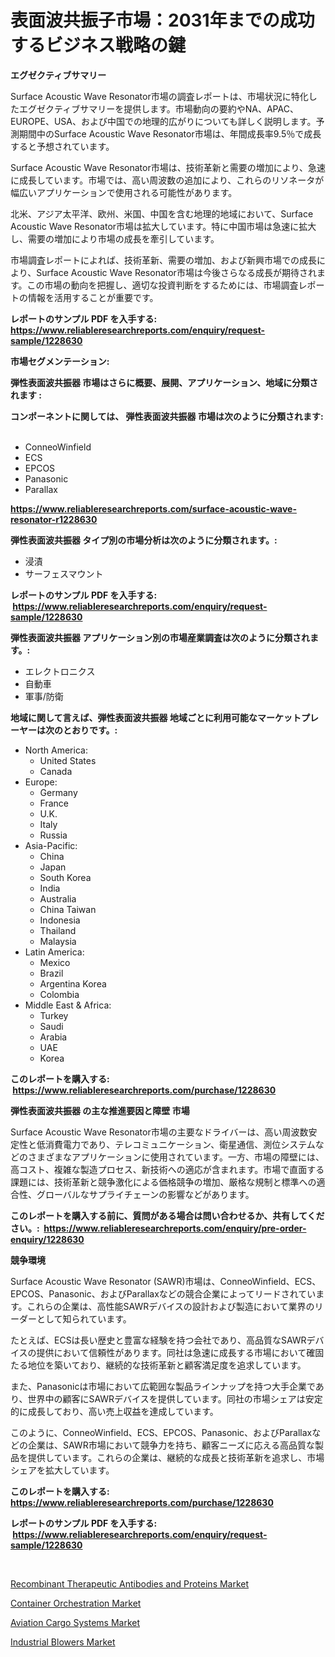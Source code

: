 <p><h1>表面波共振子市場：2031年までの成功するビジネス戦略の鍵</h1></p><p><strong>エグゼクティブサマリー</strong></p>
<p><p>Surface Acoustic Wave Resonator市場の調査レポートは、市場状況に特化したエグゼクティブサマリーを提供します。市場動向の要約やNA、APAC、EUROPE、USA、および中国での地理的広がりについても詳しく説明します。予測期間中のSurface Acoustic Wave Resonator市場は、年間成長率9.5％で成長すると予想されています。</p><p>Surface Acoustic Wave Resonator市場は、技術革新と需要の増加により、急速に成長しています。市場では、高い周波数の追加により、これらのリソネータが幅広いアプリケーションで使用される可能性があります。</p><p>北米、アジア太平洋、欧州、米国、中国を含む地理的地域において、Surface Acoustic Wave Resonator市場は拡大しています。特に中国市場は急速に拡大し、需要の増加により市場の成長を牽引しています。</p><p>市場調査レポートによれば、技術革新、需要の増加、および新興市場での成長により、Surface Acoustic Wave Resonator市場は今後さらなる成長が期待されます。この市場の動向を把握し、適切な投資判断をするためには、市場調査レポートの情報を活用することが重要です。</p></p>
<p><strong>レポートのサンプル PDF を入手する: <a href="https://www.reliableresearchreports.com/enquiry/request-sample/1228630">https://www.reliableresearchreports.com/enquiry/request-sample/1228630</a></strong></p>
<p><strong>市場セグメンテーション:</strong></p>
<p><strong> 弾性表面波共振器 市場はさらに概要、展開、アプリケーション、地域に分類されます :</strong></p>
<p><strong>コンポーネントに関しては、 弾性表面波共振器 市場は次のように分類されます: &nbsp;</strong></p>
<p><ul><li>ConneoWinfield</li><li>ECS</li><li>EPCOS</li><li>Panasonic</li><li>Parallax</li></ul></p>
<p><strong><a href="https://www.reliableresearchreports.com/surface-acoustic-wave-resonator-r1228630">https://www.reliableresearchreports.com/surface-acoustic-wave-resonator-r1228630</a></strong></p>
<p><strong> 弾性表面波共振器 タイプ別の市場分析は次のように分類されます。:</strong></p>
<p><ul><li>浸漬</li><li>サーフェスマウント</li></ul></p>
<p><strong>レポートのサンプル PDF を入手する: &nbsp;<a href="https://www.reliableresearchreports.com/enquiry/request-sample/1228630">https://www.reliableresearchreports.com/enquiry/request-sample/1228630</a></strong></p>
<p><strong> 弾性表面波共振器 アプリケーション別の市場産業調査は次のように分類されます。:</strong></p>
<p><ul><li>エレクトロニクス</li><li>自動車</li><li>軍事/防衛</li></ul></p>
<p><strong>地域に関して言えば、弾性表面波共振器 地域ごとに利用可能なマーケットプレーヤーは次のとおりです。:</strong></p>
<p><ul>
    <li>
        North America:
        <ul>
            <li>United States</li>
            <li>Canada</li>
        </ul>
    </li>
    <li>
        Europe:
        <ul>
            <li>Germany</li>
            <li>France</li>
            <li>U.K.</li>
            <li>Italy</li>
            <li>Russia</li>
        </ul>
    </li>
    <li>
        Asia-Pacific:
        <ul>
            <li>China</li>
            <li>Japan</li>
            <li>South Korea</li>
            <li>India</li>
            <li>Australia</li>
            <li>China Taiwan</li>
            <li>Indonesia</li>
            <li>Thailand</li>
            <li>Malaysia</li>
        </ul>
    </li>
    <li>
        Latin America:
        <ul>
            <li>Mexico</li>
            <li>Brazil</li>
            <li>Argentina Korea</li>
            <li>Colombia</li>
        </ul>
    </li>
    <li>
        Middle East & Africa:
        <ul>
            <li>Turkey</li>
            <li>Saudi</li>
            <li>Arabia</li>
            <li>UAE</li>
            <li>Korea</li>
        </ul>
    </li>
    </ul></p>
<p><strong>このレポートを購入する: &nbsp;<a href="https://www.reliableresearchreports.com/purchase/1228630">https://www.reliableresearchreports.com/purchase/1228630</a></strong></p>
<p><strong>弾性表面波共振器 の主な推進要因と障壁 市場</strong></p>
<p><p>Surface Acoustic Wave Resonator市場の主要なドライバーは、高い周波数安定性と低消費電力であり、テレコミュニケーション、衛星通信、測位システムなどのさまざまなアプリケーションに使用されています。一方、市場の障壁には、高コスト、複雑な製造プロセス、新技術への適応が含まれます。市場で直面する課題には、技術革新と競争激化による価格競争の増加、厳格な規制と標準への適合性、グローバルなサプライチェーンの影響などがあります。</p></p>
<p><strong>このレポートを購入する前に、質問がある場合は問い合わせるか、共有してください。:&nbsp; <a href="https://www.reliableresearchreports.com/enquiry/pre-order-enquiry/1228630">https://www.reliableresearchreports.com/enquiry/pre-order-enquiry/1228630</a></strong></p>
<p><strong>競争環境</strong></p>
<p><p>Surface Acoustic Wave Resonator (SAWR)市場は、ConneoWinfield、ECS、EPCOS、Panasonic、およびParallaxなどの競合企業によってリードされています。これらの企業は、高性能SAWRデバイスの設計および製造において業界のリーダーとして知られています。</p><p>たとえば、ECSは長い歴史と豊富な経験を持つ会社であり、高品質なSAWRデバイスの提供において信頼性があります。同社は急速に成長する市場において確固たる地位を築いており、継続的な技術革新と顧客満足度を追求しています。</p><p>また、Panasonicは市場において広範囲な製品ラインナップを持つ大手企業であり、世界中の顧客にSAWRデバイスを提供しています。同社の市場シェアは安定的に成長しており、高い売上収益を達成しています。</p><p>このように、ConneoWinfield、ECS、EPCOS、Panasonic、およびParallaxなどの企業は、SAWR市場において競争力を持ち、顧客ニーズに応える高品質な製品を提供しています。これらの企業は、継続的な成長と技術革新を追求し、市場シェアを拡大しています。</p></p>
<p><strong>このレポートを購入する: &nbsp; <a href="https://www.reliableresearchreports.com/purchase/1228630">https://www.reliableresearchreports.com/purchase/1228630</a></strong></p>
<p><strong>レポートのサンプル PDF を入手する: &nbsp;<a href="https://www.reliableresearchreports.com/enquiry/request-sample/1228630">https://www.reliableresearchreports.com/enquiry/request-sample/1228630</a></strong><strong></strong></p>
<p>&nbsp;</p>
<p><p><a href="https://www.linkedin.com/pulse/recombinant-therapeutic-antibodies-proteins-market-analysis-htdqf?trackingId=mTVLSdcViNU70XfLZdZC8Q%3D%3D">Recombinant Therapeutic Antibodies and Proteins Market</a></p><p><a href="https://www.linkedin.com/pulse/container-orchestration-market-insights-cagr-trends-growth-wffjf?trackingId=0rNkhfVMJtnT2ytaPy55IQ%3D%3D">Container Orchestration Market</a></p><p><a href="https://github.com/guneycigdem35/Market-Research-Report-List-2/blob/main/aviation-cargo-systems-market.md">Aviation Cargo Systems Market</a></p><p><a href="https://github.com/biheemgalvinlouises6hokrh3h/Market-Research-Report-List-2/blob/main/industrial-blowers-market.md">Industrial Blowers Market</a></p></p>